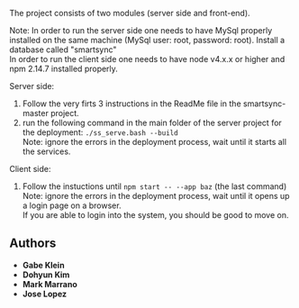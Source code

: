 The project consists of two modules (server side and front-end).

Note: In order to run the server side one needs to have MySql properly installed on the same machine (MySql user: root, password: root). Install a database called "smartsync" <br />
In order to run the client side one needs to have node v4.x.x or higher and npm 2.14.7 installed properly. <br />

Server side:
1. Follow the very firts 3 instructions in the ReadMe file in the smartsync-master project.
2. run the following command in the main folder of the server project for the deployment: `./ss_serve.bash --build` <br />
    Note: ignore the errors in the deployment process, wait until it starts all the services.

Client side:
1. Follow the instuctions until `npm start -- --app baz` (the last command) <br />
    Note: ignore the errors in the deployment process, wait until it opens up a login page on a browser. <br />
    If you are able to login into the system, you should be good to move on.
    
    
## Authors

* **Gabe Klein**
* **Dohyun Kim**
* **Mark Marrano**
* **Jose Lopez**
